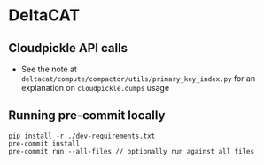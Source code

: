 # DeltaCAT

## Cloudpickle API calls
- See the note at `deltacat/compute/compactor/utils/primary_key_index.py` for an explanation on `cloudpickle.dumps` usage

## Running pre-commit locally
```
pip install -r ./dev-requirements.txt
pre-commit install
pre-commit run --all-files // optionally run against all files
```
